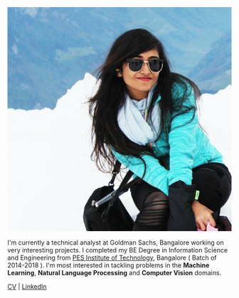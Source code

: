 <p align="center">
  <img src="swarnashree.jfif">
</p>
                                

I'm currently a technical analyst at Goldman Sachs, Bangalore working on very interesting projects. I completed my BE Degree in Information Science and Engineering from [PES Institute of Technology](https://www.pes.edu/), Bangalore ( Batch of 2014-2018 ). 
I'm most interested in tackling problems in the **Machine Learning**, **Natural Language Processing** and **Computer Vision** domains.


[CV](SWARNASHREE_MS_CV.pdf)    |      [LinkedIn](https://in.linkedin.com/in/swarnashree-mysore-sathyendra-47621a136)

